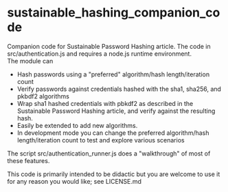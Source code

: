 sustainable_hashing_companion_code
==================================

Companion code for Sustainable Password Hashing article.  The code in src/authentication.js and requires a node.js runtime environment.  
The module can 
* Hash passwords using a "preferred" algorithm/hash length/iteration count
* Verify passwords against credentials hashed with the sha1, sha256, and pkbdf2 algorithms 
* Wrap sha1 hashed credentials with pbkdf2 as described in the Sustainable Password Hashing article, and verify against the resulting hash.
* Easily be extended to add new algorithms. 
* In development mode you can change the preferred algorithm/hash length/iteration count to test and explore various scenarios

The script src/authentication_runner.js does a "walkthrough" of most of these features.

This code is primarily intended to be didactic but you are welcome to use it for any reason you would like; see LICENSE.md 
